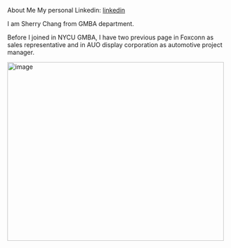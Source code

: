 About Me
My personal Linkedin: [linkedin](https://www.linkedin.com/in/sherry-chang8865/)


I am Sherry Chang from GMBA department.

Before I joined in NYCU GMBA, 
I have two previous page in Foxconn as sales representative 
and in AUO display corporation as automotive project manager.





<img width="493" height="407" alt="image" src="https://github.com/user-attachments/assets/321a214c-25b2-4afd-acb3-4475471d46e7" />


